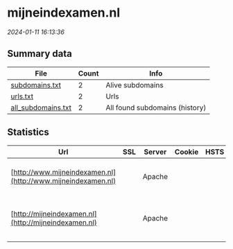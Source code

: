 # mijneindexamen.nl
*2024-01-11 16:13:36*
## Summary data
| File       | Count | Info |
|------------|-------|------|
|[subdomains.txt](/data/mijneindexamen.nl/subdomains.txt)|2|Alive subdomains|
|[urls.txt](/data/mijneindexamen.nl/urls.txt)|2|Urls|
|[all_subdomains.txt](/data/mijneindexamen.nl/all_subdomains.txt)|2|All found subdomains (history)|
## Statistics
| Url | SSL | Server | Cookie | HSTS | CSP | XFO | XXP | RP | Tech |Title |
|------------|-------|------|------|------|------|------|------|------|------|------|
|[http://www.mijneindexamen.nl](http://www.mijneindexamen.nl)| |Apache| | | | | | 3:white_check_mark: |Apache HTTP Server Bootstrap:4.3.1 Varnish|geregistreerd vi...|
|[http://mijneindexamen.nl](http://mijneindexamen.nl)| |Apache| | | | | | 3:white_check_mark: |Apache HTTP Server Bootstrap:4.3.1 PHP:7.4.33 Varnish|geregistreerd vi...|